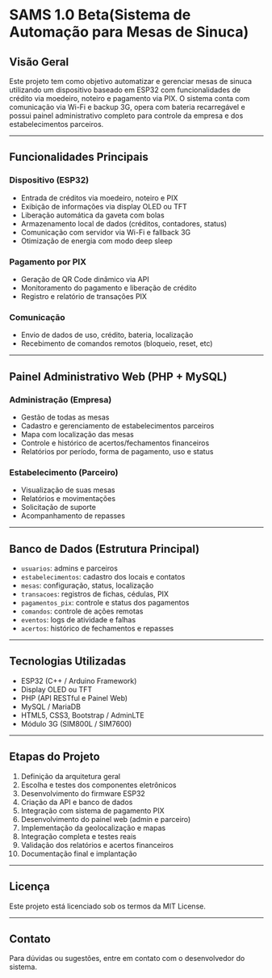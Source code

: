 # SAMS 1.0 Beta(Sistema de Automação para Mesas de Sinuca)

## Visão Geral
Este projeto tem como objetivo automatizar e gerenciar mesas de sinuca utilizando um dispositivo baseado em ESP32 com funcionalidades de crédito via moedeiro, noteiro e pagamento via PIX. O sistema conta com comunicação via Wi-Fi e backup 3G, opera com bateria recarregável e possui painel administrativo completo para controle da empresa e dos estabelecimentos parceiros.

---

## Funcionalidades Principais

### Dispositivo (ESP32)
- Entrada de créditos via moedeiro, noteiro e PIX
- Exibição de informações via display OLED ou TFT
- Liberação automática da gaveta com bolas
- Armazenamento local de dados (créditos, contadores, status)
- Comunicação com servidor via Wi-Fi e fallback 3G
- Otimização de energia com modo deep sleep

### Pagamento por PIX
- Geração de QR Code dinâmico via API
- Monitoramento do pagamento e liberação de crédito
- Registro e relatório de transações PIX

### Comunicação
- Envio de dados de uso, crédito, bateria, localização
- Recebimento de comandos remotos (bloqueio, reset, etc)

---

## Painel Administrativo Web (PHP + MySQL)

### Administração (Empresa)
- Gestão de todas as mesas
- Cadastro e gerenciamento de estabelecimentos parceiros
- Mapa com localização das mesas
- Controle e histórico de acertos/fechamentos financeiros
- Relatórios por período, forma de pagamento, uso e status

### Estabelecimento (Parceiro)
- Visualização de suas mesas
- Relatórios e movimentações
- Solicitação de suporte
- Acompanhamento de repasses

---

## Banco de Dados (Estrutura Principal)
- `usuarios`: admins e parceiros
- `estabelecimentos`: cadastro dos locais e contatos
- `mesas`: configuração, status, localização
- `transacoes`: registros de fichas, cédulas, PIX
- `pagamentos_pix`: controle e status dos pagamentos
- `comandos`: controle de ações remotas
- `eventos`: logs de atividade e falhas
- `acertos`: histórico de fechamentos e repasses

---

## Tecnologias Utilizadas
- ESP32 (C++ / Arduino Framework)
- Display OLED ou TFT
- PHP (API RESTful e Painel Web)
- MySQL / MariaDB
- HTML5, CSS3, Bootstrap / AdminLTE
- Módulo 3G (SIM800L / SIM7600)

---

## Etapas do Projeto

1. Definição da arquitetura geral
2. Escolha e testes dos componentes eletrônicos
3. Desenvolvimento do firmware ESP32
4. Criação da API e banco de dados
5. Integração com sistema de pagamento PIX
6. Desenvolvimento do painel web (admin e parceiro)
7. Implementação da geolocalização e mapas
8. Integração completa e testes reais
9. Validação dos relatórios e acertos financeiros
10. Documentação final e implantação

---

## Licença
Este projeto está licenciado sob os termos da MIT License.

---

## Contato
Para dúvidas ou sugestões, entre em contato com o desenvolvedor do sistema.

